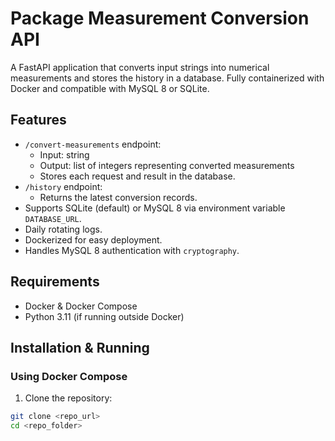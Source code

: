 # Package Measurement Conversion API

A FastAPI application that converts input strings into numerical measurements and stores the history in a database. Fully containerized with Docker and compatible with MySQL 8 or SQLite.

## Features

- `/convert-measurements` endpoint:
  - Input: string
  - Output: list of integers representing converted measurements
  - Stores each request and result in the database.
- `/history` endpoint:
  - Returns the latest conversion records.
- Supports SQLite (default) or MySQL 8 via environment variable `DATABASE_URL`.
- Daily rotating logs.
- Dockerized for easy deployment.
- Handles MySQL 8 authentication with `cryptography`.

## Requirements

- Docker & Docker Compose
- Python 3.11 (if running outside Docker)

## Installation & Running

### Using Docker Compose

1. Clone the repository:
```bash
git clone <repo_url>
cd <repo_folder>
